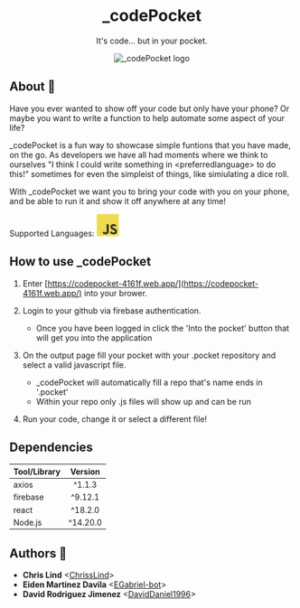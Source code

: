 <h1 align="center">_codePocket</h1>
<p align="center">
  It's code... but in your pocket.
</p>

<p align="center">
  <img src="https://i.imgur.com/3AMHdCS.jpeg"
       alt="_codePocket logo"
    />
  </p>

## About :blue_book:
Have you ever wanted to show off your code but only have your phone? Or maybe you want to write a function to help automate some aspect of your life?

\_codePocket is a fun way to showcase simple funtions that you have made, on the go. As developers we have all had moments where we think to ourselves "I think I could write something in \<preferredlanguage\> to do this!" sometimes for even the simpleist of things, like simiulating a dice roll. 
 
With \_codePocket we want you to bring your code with you on your phone, and be able to run it and show it off anywhere at any time!

Supported Languages: <a href="https://developer.mozilla.org/en-US/docs/Web/JavaScript" target="_blank" rel="noreferrer"> <img src="https://raw.githubusercontent.com/devicons/devicon/master/icons/javascript/javascript-original.svg" alt="javascript" width="40" height="40"/> </a>
  
## How to use \_codePocket
1. Enter [https://codepocket-4161f.web.app/](https://codepocket-4161f.web.app/) into your brower.

2. Login to your github via firebase authentication.
    - Once you have been logged in click the  'Into the pocket' button that will get you into the application
  
3. On the output page fill your pocket with your .pocket repository and select a valid javascript file.
    - \_codePocket will automatically fill a repo that's name ends in '.pocket'
    - Within your repo only .js files will show up and can be run

4. Run your code, change it or select a different file!
    
## Dependencies
| Tool/Library | Version |
| :---         | :----:  |
| axios        | ^1.1.3  |
| firebase     | ^9.12.1 |
| react        | ^18.2.0 |
| Node.js      | ^14.20.0|


## Authors :scroll:
- **Chris Lind** <[ChrissLind](https://github.com/ChrissLind)>
- **Eiden Martinez Davila** <[EGabriel-bot](https://github.com/EGabriel-bot)>
- **David Rodriguez Jimenez** <[DavidDaniel1996](https://github.com/DavidDaniel1996)>
